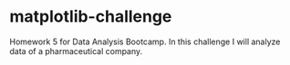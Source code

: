 # matplotlib-challenge
Homework 5 for Data Analysis Bootcamp. In this challenge I will analyze data of a pharmaceutical company.
